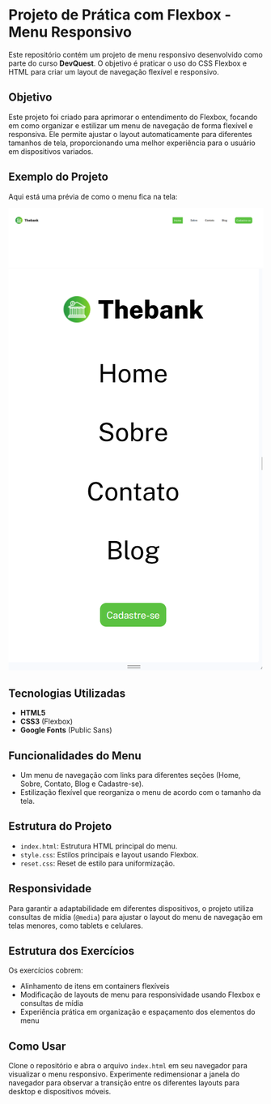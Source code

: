 # Projeto de Prática com Flexbox - Menu Responsivo

Este repositório contém um projeto de menu responsivo desenvolvido como parte do curso **DevQuest**. O objetivo é praticar o uso do CSS Flexbox e HTML para criar um layout de navegação flexível e responsivo.

## Objetivo
Este projeto foi criado para aprimorar o entendimento do Flexbox, focando em como organizar e estilizar um menu de navegação de forma flexível e responsiva. Ele permite ajustar o layout automaticamente para diferentes tamanhos de tela, proporcionando uma melhor experiência para o usuário em dispositivos variados.

## Exemplo do Projeto
Aqui está uma prévia de como o menu fica na tela:

![Versão Desktop](src/design/desktop.png)
![Versão Mobile](src/design/mobile.png)

## Tecnologias Utilizadas
- **HTML5**
- **CSS3** (Flexbox)
- **Google Fonts** (Public Sans)

## Funcionalidades do Menu
- Um menu de navegação com links para diferentes seções (Home, Sobre, Contato, Blog e Cadastre-se).
- Estilização flexível que reorganiza o menu de acordo com o tamanho da tela.

## Estrutura do Projeto
- `index.html`: Estrutura HTML principal do menu.
- `style.css`: Estilos principais e layout usando Flexbox.
- `reset.css`: Reset de estilo para uniformização.

## Responsividade
Para garantir a adaptabilidade em diferentes dispositivos, o projeto utiliza consultas de mídia (`@media`) para ajustar o layout do menu de navegação em telas menores, como tablets e celulares. 

## Estrutura dos Exercícios
Os exercícios cobrem:
- Alinhamento de itens em containers flexíveis
- Modificação de layouts de menu para responsividade usando Flexbox e consultas de mídia
- Experiência prática em organização e espaçamento dos elementos do menu

## Como Usar
Clone o repositório e abra o arquivo `index.html` em seu navegador para visualizar o menu responsivo. Experimente redimensionar a janela do navegador para observar a transição entre os diferentes layouts para desktop e dispositivos móveis.
